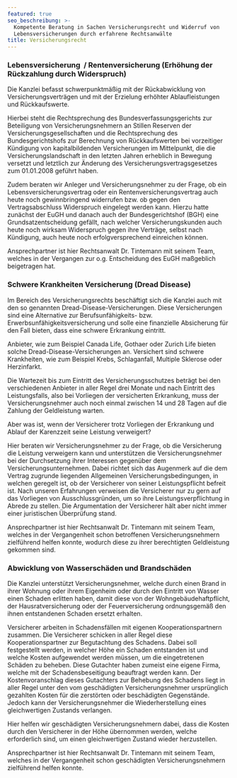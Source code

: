 ```yaml
---
featured: true
seo_beschreibung: >-
  Kompetente Beratung in Sachen Versicherungsrecht und Widerruf von
  Lebensversicherungen durch erfahrene Rechtsanwälte
title: Versicherungsrecht
---
```



### Lebensversicherung  / Rentenversicherung (Erhöhung der Rückzahlung durch Widerspruch)

Die Kanzlei befasst schwerpunktmäßig mit der Rückabwicklung von Versicherungsverträgen und mit der Erzielung erhöhter Ablaufleistungen und Rückkaufswerte.

Hierbei steht die Rechtsprechung des Bundesverfassungsgerichts zur Beteiligung von Versicherungsnehmern an Stillen Reserven der Versicherungsgesellschaften und die Rechtsprechung des Bundesgerichtshofs zur Berechnung von Rückkaufswerten bei vorzeitiger Kündigung von kapitalbildenden Versicherungen im Mittelpunkt, die die Versicherungslandschaft in den letzten Jahren erheblich in Bewegung versetzt und letztlich zur Änderung des Versicherungsvertragsgesetzes zum 01.01.2008 geführt haben.

Zudem beraten wir Anleger und Versicherungsnehmer zu der Frage, ob ein Lebensversicherungsvertrag oder ein Rentenversicherungsvertrag auch heute noch gewinnbringend widerrufen bzw. ob gegen den Vertragsabschluss Widerspruch eingelegt werden kann. Hierzu hatte zunächst der EuGH und danach auch der Bundesgerichtshof (BGH) eine Grundsatzentscheidung gefällt, nach welcher Versicherungskunden auch heute noch wirksam Widerspruch gegen ihre Verträge, selbst nach Kündigung, auch heute noch erfolgversprechend einreichen können.

Ansprechpartner ist hier Rechtsanwalt Dr. Tintemann mit seinem Team, welches in der Vergangen zur o.g. Entscheidung des EuGH maßgeblich beigetragen hat.

### Schwere Krankheiten Versicherung (Dread Disease)

Im Bereich des Versicherungsrechts beschäftigt sich die Kanzlei auch mit den so genannten Dread-Disease-Versicherungen. Diese Versicherungen sind eine Alternative zur Berufsunfähigkeits- bzw. Erwerbsunfähigkeitsversicherung und solle eine finanzielle Absicherung für den Fall bieten, dass eine schwere Erkrankung eintritt.

Anbieter, wie zum Beispiel Canada Life, Gothaer oder Zurich Life bieten solche Dread-Disease-Versicherungen an. Versichert sind schwere Krankheiten, wie zum Beispiel Krebs, Schlaganfall, Multiple Sklerose oder Herzinfarkt.

Die Wartezeit bis zum Eintritt des Versicherungsschutzes beträgt bei den verschiedenen Anbieter in aller Regel drei Monate und nach Eintritt des Leistungsfalls, also bei Vorliegen der versicherten Erkrankung, muss der Versicherungsnehmer auch noch einmal zwischen 14 und 28 Tagen auf die Zahlung der Geldleistung warten.

Aber was ist, wenn der Versicherer trotz Vorliegen der Erkrankung und Ablauf der Karenzzeit seine Leistung verweigert?

Hier beraten wir Versicherungsnehmer zu der Frage, ob die Versicherung die Leistung verweigern kann und unterstützen die Versicherungsnehmer bei der Durchsetzung ihrer Interessen gegenüber dem Versicherungsunternehmen. Dabei richtet sich das Augenmerk auf die dem Vertrag zugrunde liegenden Allgemeinen Versicherungsbedingungen, in welchen geregelt ist, ob der Versicherer von seiner Leistungspflicht befreit ist. Nach unseren Erfahrungen verweisen die Versicherer nur zu gern auf das Vorliegen von Ausschlussgründen, um so ihre Leistungsverpflichtung in Abrede zu stellen. Die Argumentation der Versicherer hält aber nicht immer einer juristischen Überprüfung stand.

Ansprechpartner ist hier Rechtsanwalt Dr. Tintemann mit seinem Team, welches in der Vergangenheit schon betroffenen Versicherungsnehmern zielführend helfen konnte, wodurch diese zu ihrer berechtigten Geldleistung gekommen sind.

### Abwicklung von Wasserschäden und Brandschäden

Die Kanzlei unterstützt Versicherungsnehmer, welche durch einen Brand in ihrer Wohnung oder ihrem Eigenheim oder durch den Eintritt von Wasser einen Schaden erlitten haben, damit diese von der Wohngebäudehaftpflicht, der Hausratversicherung oder der Feuerversicherung ordnungsgemäß den ihnen entstandenen Schaden ersetzt erhalten.

Versicherer arbeiten in Schadensfällen mit eigenen Kooperationspartnern zusammen. Die Versicherer schicken in aller Regel diese Kooperationspartner zur Begutachtung des Schadens. Dabei soll festgestellt werden, in welcher Höhe ein Schaden entstanden ist und welche Kosten aufgewendet werden müssen, um die eingetretenen Schäden zu beheben. Diese Gutachter haben zumeist eine eigene Firma, welche mit der Schadensbeseitigung beauftragt werden kann. Der Kostenvoranschlag dieses Gutachters zur Behebung des Schadens liegt in aller Regel unter den vom geschädigten Versicherungsnehmer ursprünglich gezahlten Kosten für die zerstörten oder beschädigten Gegenstände. Jedoch kann der Versicherungsnehmer die Wiederherstellung eines gleichwertigen Zustands verlangen.

Hier helfen wir geschädigten Versicherungsnehmern dabei, dass die Kosten durch den Versicherer in der Höhe übernommen werden, welche erforderlich sind, um einen gleichwertigen Zustand wieder herzustellen.

Ansprechpartner ist hier Rechtsanwalt Dr. Tintemann mit seinem Team, welches in der Vergangenheit schon geschädigten Versicherungsnehmern zielführend helfen konnte.<!--EndFragment-->